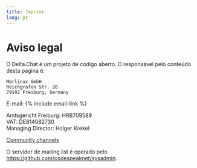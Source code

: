 ```yaml
---
title: Imprint
lang: pt
---
```


# Aviso legal

O Delta.Chat é um projeto de código aberto. O responsável pelo conteúdo desta página é:

    Merlinux GmbH
    Reichgrafen Str. 20
    79102 Freiburg, Germany

E-mail: {% include email-link %}

Amtsgericht Freiburg: HRB709589  
VAT: DE814082730  
Managing Director: Holger Krekel

[Community channels](contribute)

O servidor de mailing list é operado pelo <https://github.com/codespeaknet/sysadmin>.
